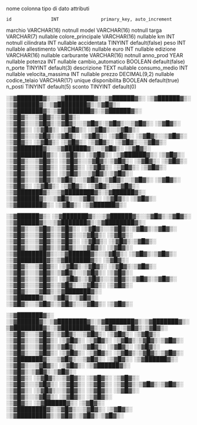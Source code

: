 nome colonna        tipo di dato        attributi

    id               INT                primary_key, auto_increment
 marchio            VARCHAR(16)         notnull
 model              VARCHAR(16)         notnull
 targa              VARCHAR(7)          nullable
 colore_principale  VARCHAR(16)         nullable
 km                 INT                 notnull
 cilindrata         INT                 nullable
 accidentata        TINYINT             default(false)
 peso               INT                 nullable
 allestimento       VARCHAR(16)         nullable
 euro               INT                 nullable
 edizione           VARCHAR(16)         nullable
 carburante         VARCHAR(16)         notnull
 anno_prod          YEAR                nullable
 potenza            INT                 nullable
 cambio_automatico  BOOLEAN             default(false)
 n_porte            TINYINT             default(3)
 descrizione        TEXT                nullable
 consumo_medio      INT                 nullable
 velocita_massima   INT                 nullable
 prezzo             DECIMAL(9,2)        nullable
 codice_telaio      VARCHAR(17)         unique
 disponibilita      BOOLEAN             default(true)
 n_posti            TINYINT             default(5)
 sconto             TINYINT             default(0)


 ░▒▓███████▓▒░░▒▓████████▓▒░▒▓██████▓▒░ ░▒▓██████▓▒░ ░▒▓██████▓▒░▒▓████████▓▒░▒▓█▓▒░       ░▒▓███████▓▒░▒▓████████▓▒░▒▓██████▓▒░  
░▒▓█▓▒░░▒▓█▓▒░▒▓█▓▒░     ░▒▓█▓▒░░▒▓█▓▒░▒▓█▓▒░░▒▓█▓▒░▒▓█▓▒░░▒▓█▓▒░ ░▒▓█▓▒░   ░▒▓█▓▒░      ░▒▓█▓▒░         ░▒▓█▓▒░  ░▒▓█▓▒░░▒▓█▓▒░ 
░▒▓█▓▒░░▒▓█▓▒░▒▓█▓▒░     ░▒▓█▓▒░      ░▒▓█▓▒░      ░▒▓█▓▒░░▒▓█▓▒░ ░▒▓█▓▒░   ░▒▓█▓▒░      ░▒▓█▓▒░         ░▒▓█▓▒░  ░▒▓█▓▒░░▒▓█▓▒░ 
░▒▓███████▓▒░░▒▓██████▓▒░░▒▓█▓▒░      ░▒▓█▓▒░      ░▒▓████████▓▒░ ░▒▓█▓▒░   ░▒▓█▓▒░       ░▒▓██████▓▒░   ░▒▓█▓▒░  ░▒▓█▓▒░░▒▓█▓▒░ 
░▒▓█▓▒░░▒▓█▓▒░▒▓█▓▒░     ░▒▓█▓▒░      ░▒▓█▓▒░      ░▒▓█▓▒░░▒▓█▓▒░ ░▒▓█▓▒░   ░▒▓█▓▒░             ░▒▓█▓▒░  ░▒▓█▓▒░  ░▒▓█▓▒░░▒▓█▓▒░ 
░▒▓█▓▒░░▒▓█▓▒░▒▓█▓▒░     ░▒▓█▓▒░░▒▓█▓▒░▒▓█▓▒░░▒▓█▓▒░▒▓█▓▒░░▒▓█▓▒░ ░▒▓█▓▒░   ░▒▓█▓▒░             ░▒▓█▓▒░  ░▒▓█▓▒░  ░▒▓█▓▒░░▒▓█▓▒░ 
░▒▓███████▓▒░░▒▓████████▓▒░▒▓██████▓▒░ ░▒▓██████▓▒░░▒▓█▓▒░░▒▓█▓▒░ ░▒▓█▓▒░   ░▒▓█▓▒░      ░▒▓███████▓▒░   ░▒▓█▓▒░   ░▒▓██████▓▒░  
                                                                                                                                 
                                                                                                                                 
 ░▒▓██████▓▒░ ░▒▓███████▓▒░░▒▓██████▓▒░░▒▓█▓▒░▒▓█▓▒░       ░▒▓██████▓▒░░▒▓███████▓▒░▒▓████████▓▒░                                
░▒▓█▓▒░░▒▓█▓▒░▒▓█▓▒░      ░▒▓█▓▒░░▒▓█▓▒░▒▓█▓▒░▒▓█▓▒░      ░▒▓█▓▒░░▒▓█▓▒░▒▓█▓▒░░▒▓█▓▒░ ░▒▓█▓▒░                                    
░▒▓█▓▒░░▒▓█▓▒░▒▓█▓▒░      ░▒▓█▓▒░      ░▒▓█▓▒░▒▓█▓▒░      ░▒▓█▓▒░░▒▓█▓▒░▒▓█▓▒░░▒▓█▓▒░ ░▒▓█▓▒░                                    
░▒▓████████▓▒░░▒▓██████▓▒░░▒▓█▓▒░      ░▒▓█▓▒░▒▓█▓▒░      ░▒▓████████▓▒░▒▓███████▓▒░  ░▒▓█▓▒░                                    
░▒▓█▓▒░░▒▓█▓▒░      ░▒▓█▓▒░▒▓█▓▒░      ░▒▓█▓▒░▒▓█▓▒░      ░▒▓█▓▒░░▒▓█▓▒░▒▓█▓▒░░▒▓█▓▒░ ░▒▓█▓▒░                                    
░▒▓█▓▒░░▒▓█▓▒░      ░▒▓█▓▒░▒▓█▓▒░░▒▓█▓▒░▒▓█▓▒░▒▓█▓▒░      ░▒▓█▓▒░░▒▓█▓▒░▒▓█▓▒░░▒▓█▓▒░ ░▒▓█▓▒░                                    
░▒▓█▓▒░░▒▓█▓▒░▒▓███████▓▒░ ░▒▓██████▓▒░░▒▓█▓▒░▒▓█▓▒░      ░▒▓█▓▒░░▒▓█▓▒░▒▓█▓▒░░▒▓█▓▒░ ░▒▓█▓▒░                                    
                                                                                                                                 
                                                                                                                                 
░▒▓███████▓▒░ ░▒▓██████▓▒░▒▓████████▓▒░▒▓████████▓▒░▒▓███████▓▒░▒▓████████▓▒░▒▓████████▓▒░▒▓█▓▒░▒▓█▓▒░▒▓█▓▒░                     
░▒▓█▓▒░░▒▓█▓▒░▒▓█▓▒░░▒▓█▓▒░ ░▒▓█▓▒░   ░▒▓█▓▒░      ░▒▓█▓▒░░▒▓█▓▒░ ░▒▓█▓▒░   ░▒▓█▓▒░      ░▒▓█▓▒░▒▓█▓▒░▒▓█▓▒░                     
░▒▓█▓▒░░▒▓█▓▒░▒▓█▓▒░░▒▓█▓▒░ ░▒▓█▓▒░   ░▒▓█▓▒░      ░▒▓█▓▒░░▒▓█▓▒░ ░▒▓█▓▒░   ░▒▓█▓▒░      ░▒▓█▓▒░▒▓█▓▒░▒▓█▓▒░                     
░▒▓███████▓▒░░▒▓█▓▒░░▒▓█▓▒░ ░▒▓█▓▒░   ░▒▓██████▓▒░ ░▒▓█▓▒░░▒▓█▓▒░ ░▒▓█▓▒░   ░▒▓██████▓▒░ ░▒▓█▓▒░▒▓█▓▒░▒▓█▓▒░                     
░▒▓█▓▒░      ░▒▓█▓▒░░▒▓█▓▒░ ░▒▓█▓▒░   ░▒▓█▓▒░      ░▒▓█▓▒░░▒▓█▓▒░ ░▒▓█▓▒░   ░▒▓█▓▒░      ░▒▓█▓▒░▒▓█▓▒░▒▓█▓▒░                     
░▒▓█▓▒░      ░▒▓█▓▒░░▒▓█▓▒░ ░▒▓█▓▒░   ░▒▓█▓▒░      ░▒▓█▓▒░░▒▓█▓▒░ ░▒▓█▓▒░   ░▒▓█▓▒░                                              
░▒▓█▓▒░       ░▒▓██████▓▒░  ░▒▓█▓▒░   ░▒▓████████▓▒░▒▓█▓▒░░▒▓█▓▒░ ░▒▓█▓▒░   ░▒▓████████▓▒░▒▓█▓▒░▒▓█▓▒░▒▓█▓▒░                   